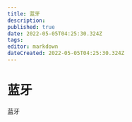 ```yaml
---
title: 蓝牙
description: 
published: true
date: 2022-05-05T04:25:30.324Z
tags: 
editor: markdown
dateCreated: 2022-05-05T04:25:30.324Z
---
```


# 蓝牙
蓝牙